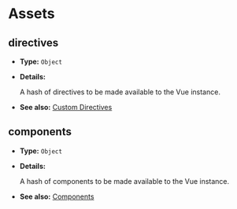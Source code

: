 # Assets

## directives

- **Type:** `Object`

- **Details:**

  A hash of directives to be made available to the Vue instance.

- **See also:** [Custom Directives](../guide/custom-directive.html)

## components

- **Type:** `Object`

- **Details:**

  A hash of components to be made available to the Vue instance.

- **See also:** [Components](../guide/component-basics.html)
